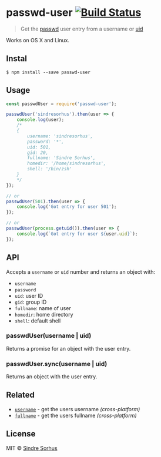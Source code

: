 # passwd-user [![Build Status](https://travis-ci.org/sindresorhus/passwd-user.svg?branch=master)](https://travis-ci.org/sindresorhus/passwd-user)

> Get the [passwd](http://en.wikipedia.org/wiki/Passwd) user entry from a username or [uid](http://en.wikipedia.org/wiki/User_identifier_(Unix))

Works on OS X and Linux.


## Instal

```
$ npm install --save passwd-user
```


## Usage

```js
const passwdUser = require('passwd-user');

passwdUser('sindresorhus').then(user => {
	console.log(user);
	/*
	{
		username: 'sindresorhus',
		password: '*',
		uid: 501,
		gid: 20,
		fullname: 'Sindre Sorhus',
		homedir: '/home/sindresorhus',
		shell: '/bin/zsh'
	}
	*/
});

// or
passwdUser(501).then(user => {
	console.log('Got entry for user 501');
});

// or
passwdUser(process.getuid()).then(user => {
	console.log(`Got entry for user ${user.uid}`);
});
```


## API

Accepts a `username` or `uid` number and returns an object with:

- `username`
- `password`
- `uid`: user ID
- `gid`: group ID
- `fullname`: name of user
- `homedir`: home directory
- `shell`: default shell

### passwdUser(username | uid)

Returns a promise for an object with the user entry.

### passwdUser.sync(username | uid)

Returns an object with the user entry.


## Related

- [`username`](https://github.com/sindresorhus/username) - get the users username *(cross-platform)*
- [`fullname`](https://github.com/sindresorhus/fullname) - get the users fullname *(cross-platform)*


## License

MIT © [Sindre Sorhus](http://sindresorhus.com)
